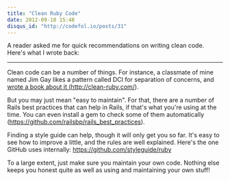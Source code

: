 ```yaml
---
title: "Clean Ruby Code"
date: 2012-09-10 15:48
disqus_id: "http://codefol.io/posts/31"
---
```

A reader asked me for quick recommendations on writing clean code. Here's what I wrote back:

<hr/>

Clean code can be a number of things. For instance, a classmate of mine named Jim Gay likes a pattern called DCI for separation of concerns, and <a href="http://clean-ruby.com">wrote a book about it (http://clean-ruby.com/)</a>.

But you may just mean "easy to maintain". For that, there are a number of Rails best practices that can help in Rails, if that's what you're using at the time. You can even install a gem to check some of them automatically (https://github.com/railsbp/rails_best_practices).

Finding a style guide can help, though it will only get you so far. It's easy to see how to improve a little, and the rules are well explained. Here's the one GitHub uses internally: https://github.com/styleguide/ruby

To a large extent, just make sure you maintain your own code. Nothing else keeps you honest quite as well as using and maintaining your own stuff!

